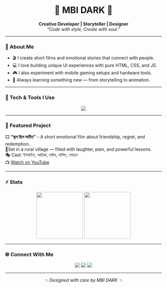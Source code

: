 <h1 align="center">🩶 MBI DARK 🩶</h1>

<p align="center">
  <b>Creative Developer | Storyteller | Designer</b><br>
  <i>“Code with style, Create with soul.”</i>
</p>

---

### 🌙 About Me
- 🎬 I create short films and emotional stories that connect with people.  
- 💻 I love building unique UI experiences with pure HTML, CSS, and JS.  
- 🎮 I also experiment with mobile gaming setups and hardware tools.  
- 🧠 Always learning something new — from storytelling to animation.

---

### 🧰 Tech & Tools I Use
<p align="center">
  <img src="https://skillicons.dev/icons?i=html,css,js,python,github,vscode,photoshop,premierepro,aftereffects" />
</p>

---

### 🎥 Featured Project
🎞️ **“ভুল ছিল অতীত”** – A short emotional film about friendship, regret, and redemption.  
📍Set in a rural village — filled with laughter, pain, and powerful lessons.  
🎭 Cast: ইসমাইল, আতিক, নাঈম, নাসিম, সোহান  
📺 [Watch on YouTube](https://youtube.com/@yourchannel)

---

### ⚡ Stats
<p align="center">
  <img src="https://github-readme-stats.vercel.app/api?username=yourusername&show_icons=true&theme=radical" height="150"/>
  <img src="https://github-readme-stats.vercel.app/api/top-langs/?username=yourusername&layout=compact&theme=radical" height="150"/>
</p>

---

### 🌐 Connect With Me
<p align="center">
  <a href="https://youtube.com/@yourchannel"><img src="https://img.shields.io/badge/YouTube-%23FF0000.svg?style=for-the-badge&logo=YouTube&logoColor=white" /></a>
  <a href="https://github.com/yourusername"><img src="https://img.shields.io/badge/GitHub-%23000000.svg?style=for-the-badge&logo=github&logoColor=white" /></a>
  <a href="https://facebook.com/yourprofile"><img src="https://img.shields.io/badge/Facebook-%231877F2.svg?style=for-the-badge&logo=facebook&logoColor=white" /></a>
</p>

---

<p align="center"><i>✨ Designed with care by MBI DARK ✨</i></p>
